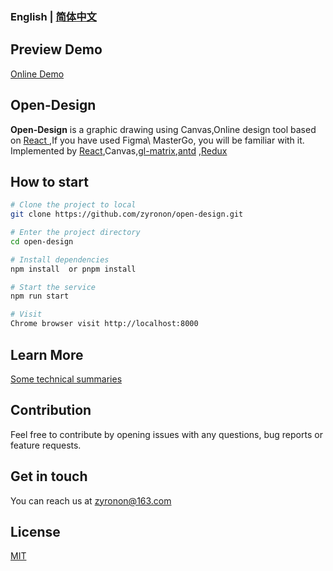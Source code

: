 ### English | [简体中文](README-zh_CN.md)

## Preview Demo

[Online Demo](http://design-v2.ttentau.top)

## Open-Design

**Open-Design** is a graphic drawing using Canvas,Online design tool based on [ React ](https://reactjs.org/),If you
have used Figma\ MasterGo, you will be familiar with it.
Implemented by [React](https://reactjs.org/),Canvas,[gl-matrix](https://glmatrix.net/),[antd](https://ant.design)
,[Redux](https://redux.js.org/)

## How to start

```bash
# Clone the project to local
git clone https://github.com/zyronon/open-design.git

# Enter the project directory
cd open-design

# Install dependencies
npm install  or pnpm install

# Start the service
npm run start

# Visit
Chrome browser visit http://localhost:8000
```

## Learn More

[Some technical summaries](NOTE.md)

## Contribution

Feel free to contribute by opening issues with any questions, bug reports or feature requests.

## Get in touch

You can reach us at <a href="mailto:zyronon@163.com">zyronon@163.com</a>

## License

[MIT](LICENSE)